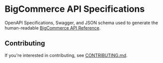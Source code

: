# BigCommerce API Specifications

OpenAPI Specifications, Swagger, and JSON schema used to generate the human-readable [BigCommerce API Reference](https://developer.bigcommerce.com/api-reference).

## Contributing

If you're interested in contributing, see [CONTRIBUTING.md](CONTRIBUTING.md).